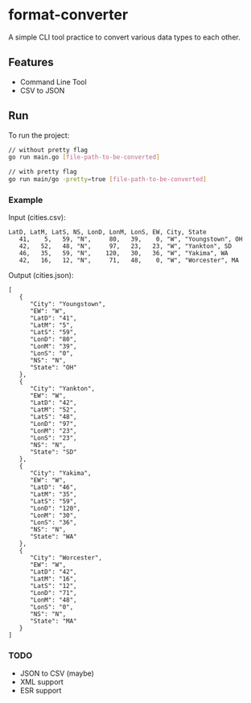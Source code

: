 
# format-converter
A simple CLI tool practice to convert various data types to each other.

## Features
- Command Line Tool
- CSV to JSON

## Run
To run the project:
```bash
// without pretty flag
go run main.go [file-path-to-be-converted]

// with pretty flag
go run main/go -pretty=true [file-path-to-be-converted]
```

### Example

Input (cities.csv):
```csv
LatD, LatM, LatS, NS, LonD, LonM, LonS, EW, City, State
   41,    5,   59, "N",     80,   39,    0, "W", "Youngstown", OH
   42,   52,   48, "N",     97,   23,   23, "W", "Yankton", SD
   46,   35,   59, "N",    120,   30,   36, "W", "Yakima", WA
   42,   16,   12, "N",     71,   48,    0, "W", "Worcester", MA
```

Output (cities.json):

```
[
   {
      "City": "Youngstown",
      "EW": "W",
      "LatD": "41",
      "LatM": "5",
      "LatS": "59",
      "LonD": "80",
      "LonM": "39",
      "LonS": "0",
      "NS": "N",
      "State": "OH"
   },
   {
      "City": "Yankton",
      "EW": "W",
      "LatD": "42",
      "LatM": "52",
      "LatS": "48",
      "LonD": "97",
      "LonM": "23",
      "LonS": "23",
      "NS": "N",
      "State": "SD"
   },
   {
      "City": "Yakima",
      "EW": "W",
      "LatD": "46",
      "LatM": "35",
      "LatS": "59",
      "LonD": "120",
      "LonM": "30",
      "LonS": "36",
      "NS": "N",
      "State": "WA"
   },
   {
      "City": "Worcester",
      "EW": "W",
      "LatD": "42",
      "LatM": "16",
      "LatS": "12",
      "LonD": "71",
      "LonM": "48",
      "LonS": "0",
      "NS": "N",
      "State": "MA"
   }
]
```

### TODO
- JSON to CSV (maybe)
- XML support
- ESR support
